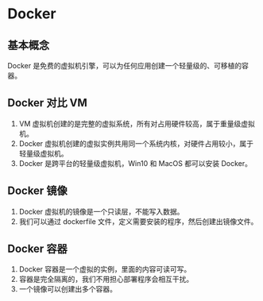 # Docker

## 基本概念

Docker 是免费的虚拟机引擎，可以为任何应用创建一个轻量级的、可移植的容器。

## Docker 对比 VM

1. VM 虚拟机创建的是完整的虚拟系统，所有对占用硬件较高，属于重量级虚拟机。
2. Docker 虚拟机创建的虚拟实例共用同一个系统内核，对硬件占用较小，属于轻量级虚拟机。
3. Docker 是跨平台的轻量级虚拟机，Win10 和 MacOS 都可以安装 Docker。

## Docker 镜像

1. Docker 虚拟机的镜像是一个只读层，不能写入数据。
2. 我们可以通过 dockerfile 文件，定义需要安装的程序，然后创建出镜像文件。

## Docker 容器

1. Docker 容器是一个虚拟的实例，里面的内容可读可写。
2. 容器是完全隔离的，我们不用担心部署程序会相互干扰。
3. 一个镜像可以创建出多个容器。